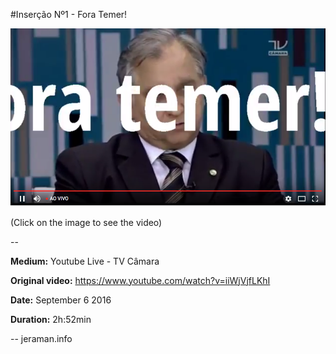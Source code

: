 #Inserção Nº1 - Fora Temer!

[![VIDEO](video.png)](http://www.youtube.com/watch?v=Uqnc-J1KpdI "VIDEO")

(Click on the image to see the video)

--

**Medium:** Youtube Live - TV Câmara

**Original video:** https://www.youtube.com/watch?v=iiWjVjfLKhI

**Date:** September 6 2016

**Duration:** 2h:52min

--
jeraman.info



